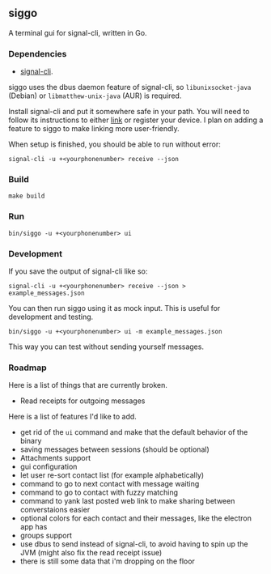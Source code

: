 siggo
---

A terminal gui for signal-cli, written in Go.

### Dependencies

* [signal-cli](https://github.com/AsamK/signal-cli).

siggo uses the dbus daemon feature of signal-cli, so `libunixsocket-java` (Debian) or `libmatthew-unix-java` (AUR) is required.

Install signal-cli and put it somewhere safe in your path. You will need to follow its instructions to either [link](https://github.com/AsamK/signal-cli/wiki/Linking-other-devices-(Provisioning)) or register your device. I plan on adding a feature to siggo to make linking more user-friendly.

When setup is finished, you should be able to run without error:

```
signal-cli -u +<yourphonenumber> receive --json
```

### Build

```
make build
```

### Run

```
bin/siggo -u +<yourphonenumber> ui
```

### Development

If you save the output of signal-cli like so:

```
signal-cli -u +<yourphonenumber> receive --json > example_messages.json
```
You can then run siggo using it as mock input. This is useful for development and testing.
```
bin/siggo -u +<yourphonenumber> ui -m example_messages.json
```
This way you can test without sending yourself messages.

### Roadmap

Here is a list of things that are currently broken.
* Read receipts for outgoing messages

Here is a list of features I'd like to add.
* get rid of the `ui` command and make that the default behavior of the binary
* saving messages between sessions (should be optional)
* Attachments support
* gui configuration
* let user re-sort contact list (for example alphabetically)
* command to go to next contact with message waiting
* command to go to contact with fuzzy matching
* command to yank last posted web link to make sharing between converstaions easier
* optional colors for each contact and their messages, like the electron app has
* groups support
* use dbus to send instead of signal-cli, to avoid having to spin up the JVM (might also fix the read receipt issue)
* there is still some data that i'm dropping on the floor
